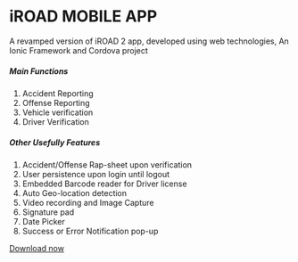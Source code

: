 # iROAD MOBILE APP
A revamped version of iROAD 2 app, developed using web technologies, An Ionic Framework and Cordova project

<h5>Main Functions</h5>
<ol>
<li>Accident Reporting</li>
<li>Offense Reporting</li>
<li>Vehicle verification</li>
<li>Driver Verification</li>
</ol>
<h5>Other Usefully Features</h5>
<ol>
<li>Accident/Offense Rap-sheet upon verification</li>
<li>User persistence upon login until logout</li>
<li>Embedded Barcode reader for Driver license</li>
<li>Auto Geo-location detection</li>
<li>Video recording and Image Capture</li>
<li>Signature pad</li>
<li>Date Picker</li>
<li>Success or Error Notification pop-up</li>
</ol>
<a href = "https://build.phonegap.com/apps/1732409/share">Download now</a>
